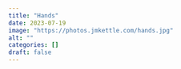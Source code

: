 ```yaml
---
title: "Hands"
date: 2023-07-19
image: "https://photos.jmkettle.com/hands.jpg"
alt: ""
categories: []
draft: false
---
```

